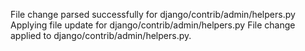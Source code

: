 File change parsed successfully for django/contrib/admin/helpers.py
Applying file update for django/contrib/admin/helpers.py
File change applied to django/contrib/admin/helpers.py.
